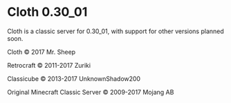 # Cloth 0.30_01
Cloth is a classic server for 0.30_01, with support for other versions planned soon.

Cloth © 2017 Mr. Sheep

Retrocraft © 2011-2017 Zuriki

Classicube © 2013-2017 UnknownShadow200

Original Minecraft Classic Server © 2009-2017 Mojang AB
